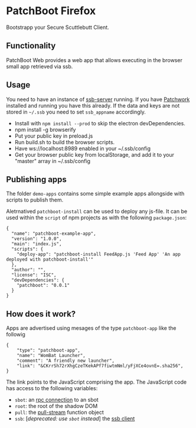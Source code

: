 # PatchBoot Firefox

Bootstrapp your Secure Scuttlebutt Client.

## Functionality

PatchBoot Web provides a web app that allows executing in the browser small app retrieved via ssb.

## Usage

You need to have an instance of [ssb-server](https://github.com/ssbc/ssb-server) running. If you have [Patchwork](https://github.com/ssbc/patchwork/) installed and running you have this already. If the data and keys are not stored in `~/.ssb` you need to set `ssb_appname` accordingly.

- Install with `npm install --prod`
  to skip the electron devDependencies.
- npm install -g browserify
- Put your public key in preload.js
- Run build.sh to build the browser scripts.
- Have ws://localhost:8989 enabled in your ~/.ssb/config
- Get your browser public key from localStorage,
  and add it to your "master" array in ~/.ssb/config

## Publishing apps

The folder `demo-apps` contains some simple example apps allongside with scripts to publish them.

Aletrnatived `patchboot-install` can be used to deploy any js-file. It can be used within the `script` of npm projects as with the following `package.json`:

```
{
  "name": "patchboot-example-app",
  "version": "1.0.0",
  "main": "index.js",
  "scripts": {
    "deploy-app": "patchboot-install FeedApp.js 'Feed App' 'An app deployed with patchboot-install'"
  },
  "author": "",
  "license": "ISC",
  "devDependencies": {
    "patchboot": "0.0.1"
  }
}
```

## How does it work?

Apps are advertised using mesages of the type `patchboot-app` like the followig

```
{
    "type": "patchboot-app",
    "name": "WomBat Launcher",
    "comment": "A friendly new launcher",
    "link": "&CKrrSh72rXhgCzeTKekAPf7fiwtmNml/yFjXCe4ovnE=.sha256",
}
```

The link points to the JavaScript comprising the app. The JavaScript code has access to the following variables:

- `sbot`: an [rpc connection](https://ssbc.github.io/scuttlebutt-protocol-guide/#rpc-protocol) to an sbot
- `root`: the root of the shadow DOM
- `pull`: the [pull-stream](https://github.com/pull-stream/pull-stream) function object
- `ssb`: [*deprecated: use `sbot` instead*] the [ssb client](https://github.com/ssbc/ssb-client)


